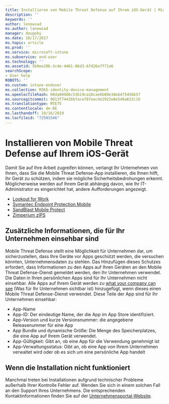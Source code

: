 ```yaml
---
title: Installieren von Mobile Threat Defense auf Ihrem iOS-Gerät | Microsoft-Dokumentation
description: ''
keywords: ''
author: lenewsad
ms.author: lanewsad
manager: dougeby
ms.date: 10/17/2017
ms.topic: article
ms.prod: ''
ms.service: microsoft-intune
ms.subservice: end-user
ms.technology: ''
ms.assetid: 5b9ee20b-3c4e-4461-86d3-6fd26e7f71a6
searchScope:
- User help
ROBOTS: ''
ms.custom: intune-enduser
ms.collection: M365-identity-device-management
ms.openlocfilehash: 08da009d6c53b19ca18cae6b88e38eb475456b57
ms.sourcegitcommit: 9013f7442bbface78feecde2922e8e546a622c16
ms.translationtype: MTE75
ms.contentlocale: de-DE
ms.lasthandoff: 10/16/2019
ms.locfileid: "72501546"
---
```

# <a name="install-mobile-threat-defense-on-your-ios-device"></a>Installieren von Mobile Threat Defense auf Ihrem iOS-Gerät


Damit Sie auf Ihre Arbeit zugreifen können, verlangt Ihr Unternehmen von Ihnen, dass Sie die Mobile Threat Defense-App installieren, die Ihnen hilft, Ihr Gerät zu schützen, indem sie mögliche Sicherheitsbedrohungen erkennt. Möglicherweise werden auf Ihrem Gerät abhängig davon, wie Ihr IT-Administrator es eingerichtet hat, andere Aufforderungen angezeigt.


* [Lookout for Work](you-are-prompted-to-install-lookout-for-work-ios.md)
* [Symantec Endpoint Protection Mobile](you-are-prompted-to-install-skycure-ios.md)
* [SandBlast Mobile Protect](you-are-prompted-to-install-sandblast-ios.md)
* [Zimperium zIPS](you-are-prompted-to-install-zips-ios.md)

## <a name="additional-information-your-company-can-see"></a>Zusätzliche Informationen, die für Ihr Unternehmen einsehbar sind

Mobile Threat Defense stellt eine Möglichkeit für Unternehmen dar, um sicherzustellen, dass Ihre Geräte vor Apps geschützt werden, die versuchen könnten, Unternehmensdaten zu stehlen. Das Hinzufügen dieses Schutzes erfordert, dass Informationen zu den Apps auf Ihren Geräten an den Mobile Threat Defense-Dienst gemeldet werden, den Ihr Unternehmen verwendet. Die Daten in Ihren persönlichen Apps sind für Ihr Unternehmen nicht einsehbar. Alle Apps auf Ihrem Gerät werden zu [what your company can see](what-info-can-your-company-see-when-you-enroll-your-device-in-intune.md) (Was für Ihr Unternehmen sichtbar ist) hinzugefügt, wenn dieses einen Mobile Threat Defense-Dienst verwendet. Diese Teile der App sind für Ihr Unternehmen einsehbar:

* App-Name
* App-ID: Der eindeutige Name, der die App im App Store identifiziert.
* App-Version und kurze Versionsnummer: die angegebene Releasenummer für eine App
* App Bundle und dynamische Größe: Die Menge des Speicherplatzes, die eine App auf Ihrem Gerät verwendet.
* App-Gültigkeit: Gibt an, ob eine App für die Verwendung genehmigt ist
* App-Verwaltungsstatus: Gibt an, ob eine App von Ihrem Unternehmen verwaltet wird oder ob es sich um eine persönliche App handelt

## <a name="if-the-installation-doesnt-work"></a>Wenn die Installation nicht funktioniert

Manchmal treten bei Installationen aufgrund technischer Probleme außerhalb Ihrer Kontrolle Fehler auf. Wenden Sie sich in einem solchen Fall an den Support Ihres Unternehmens. Die entsprechenden Kontaktinformationen finden Sie auf der [Unternehmensportal-Website](https://go.microsoft.com/fwlink/?linkid=2010980).
